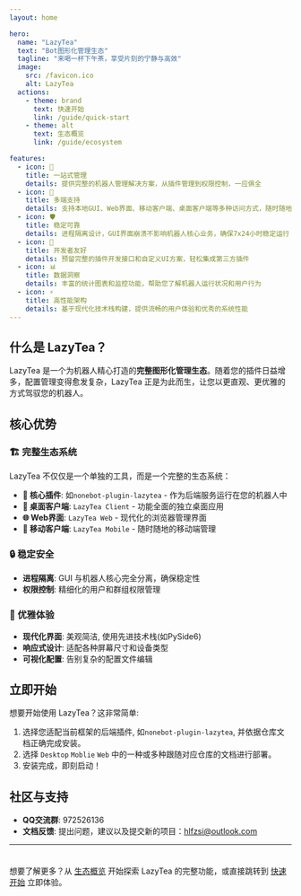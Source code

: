 ```yaml
---
layout: home

hero:
  name: "LazyTea"
  text: "Bot图形化管理生态"
  tagline: "来喝一杯下午茶，享受片刻的宁静与高效"
  image:
    src: /favicon.ico
    alt: LazyTea
  actions:
    - theme: brand
      text: 快速开始
      link: /guide/quick-start
    - theme: alt
      text: 生态概览
      link: /guide/ecosystem

features:
  - icon: 🎯
    title: 一站式管理
    details: 提供完整的机器人管理解决方案，从插件管理到权限控制，一应俱全
  - icon: 🔧
    title: 多端支持
    details: 支持本地GUI、Web界面、移动客户端、桌面客户端等多种访问方式，随时随地管理您的机器人
  - icon: 🛡️
    title: 稳定可靠
    details: 进程隔离设计，GUI界面崩溃不影响机器人核心业务，确保7x24小时稳定运行
  - icon: 🚀
    title: 开发者友好
    details: 预留完整的插件开发接口和自定义UI方案，轻松集成第三方插件
  - icon: 📊
    title: 数据洞察
    details: 丰富的统计图表和监控功能，帮助您了解机器人运行状况和用户行为
  - icon: ⚡
    title: 高性能架构
    details: 基于现代化技术栈构建，提供流畅的用户体验和优秀的系统性能
---
```

## 什么是 LazyTea？

LazyTea 是一个为机器人精心打造的**完整图形化管理生态**。随着您的插件日益增多，配置管理变得愈发复杂，LazyTea 正是为此而生，让您以更直观、更优雅的方式驾驭您的机器人。

## 核心优势

### 🏗️ 完整生态系统

LazyTea 不仅仅是一个单独的工具，而是一个完整的生态系统：

- **🔌 核心插件**: 如`nonebot-plugin-lazytea` - 作为后端服务运行在您的机器人中
- **🍵 桌面客户端**: `LazyTea Client` - 功能全面的独立桌面应用
- **🌐 Web界面**: `LazyTea Web` - 现代化的浏览器管理界面
- **📱 移动客户端**: `LazyTea Mobile` - 随时随地的移动端管理

### 🔒 稳定安全

- **进程隔离**: GUI 与机器人核心完全分离，确保稳定性
- **权限控制**: 精细化的用户和群组权限管理

### 🎨 优雅体验

- **现代化界面**: 美观简洁, 使用先进技术栈(如PySide6)
- **响应式设计**: 适配各种屏幕尺寸和设备类型
- **可视化配置**: 告别复杂的配置文件编辑

## 立即开始

想要开始使用 LazyTea？这非常简单:

1. 选择您适配当前框架的后端插件, 如`nonebot-plugin-lazytea`, 并依据仓库文档正确完成安装。
2. 选择 `Desktop` `Moblie` `Web` 中的一种或多种跟随对应仓库的文档进行部署。
3. 安装完成，即刻启动！


## 社区与支持

- **QQ交流群**: 972526136
- **文档反馈**: 提出问题，建议以及提交新的项目：[hlfzsi@outlook.com](mailto:hlfzsi@outlook.com)

---

<div class="tip custom-block" style="padding-top: 8px">

想要了解更多？从 [生态概览](/guide/ecosystem) 开始探索 LazyTea 的完整功能，或直接跳转到 [快速开始](/guide/quick-start) 立即体验。

</div>
